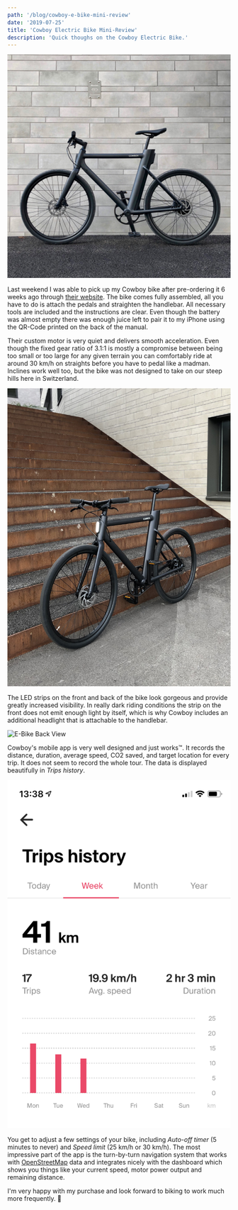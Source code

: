 ```yaml
---
path: '/blog/cowboy-e-bike-mini-review'
date: '2019-07-25'
title: 'Cowboy Electric Bike Mini-Review'
description: 'Quick thoughs on the Cowboy Electric Bike.'
---
```


![E-Bike Side View](./side.jpg)

Last weekend I was able to pick up my Cowboy bike after pre-ordering it 6 weeks ago through [their website](https://cowboy.com). The bike comes fully assembled, all you have to do is attach the pedals and straighten the handlebar. All necessary tools are included and the instructions are clear. Even though the battery was almost empty there was enough juice left to pair it to my iPhone using the QR-Code printed on the back of the manual.

Their custom motor is very quiet and delivers smooth acceleration. Even though the fixed gear ratio of 3.1:1 is mostly a compromise between being too small or too large for any given terrain you can comfortably ride at around 30 km/h on straights before you have to pedal like a madman. Inclines work well too, but the bike was not designed to take on our steep hills here in Switzerland.

![E-Bike Front View](./front.jpg)

The LED strips on the front and back of the bike look gorgeous and provide greatly increased visibility. In really dark riding conditions the strip on the front does not emit enough light by itself, which is why Cowboy includes an additional headlight that is attachable to the handlebar.

![E-Bike Back View](./back.jpg)

Cowboy's mobile app is very well designed and just works️™. It records the distance, duration, average speed, CO2 saved, and target location for every trip. It does not seem to record the whole tour. The data is displayed beautifully in _Trips history_.

![Trips history screenshot](./trips_history.jpg)

You get to adjust a few settings of your bike, including _Auto-off timer_ (5 minutes to never) and _Speed limit_ (25 km/h or 30 km/h). The most impressive part of the app is the turn-by-turn navigation system that works with [OpenStreetMap](https://www.openstreetmap.org) data and integrates nicely with the dashboard which shows you things like your current speed, motor power output and remaining distance.

I'm very happy with my purchase and look forward to biking to work much more frequently. 🤠
